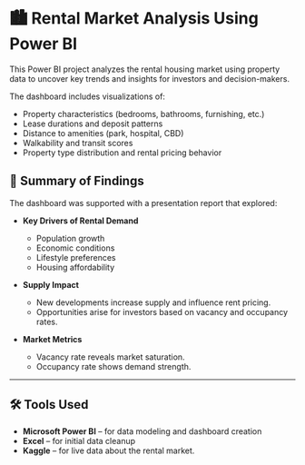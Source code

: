 # 🏙️ Rental Market Analysis Using Power BI

This Power BI project analyzes the rental housing market using property data to uncover key trends and insights for investors and decision-makers.

The dashboard includes visualizations of:
- Property characteristics (bedrooms, bathrooms, furnishing, etc.)
- Lease durations and deposit patterns
- Distance to amenities (park, hospital, CBD)
- Walkability and transit scores
- Property type distribution and rental pricing behavior


## 📘 Summary of Findings

The dashboard was supported with a presentation report that explored:

- **Key Drivers of Rental Demand**
  - Population growth
  - Economic conditions
  - Lifestyle preferences
  - Housing affordability

- **Supply Impact**
  - New developments increase supply and influence rent pricing.
  - Opportunities arise for investors based on vacancy and occupancy rates.

- **Market Metrics**
  - Vacancy rate reveals market saturation.
  - Occupancy rate shows demand strength.

---

## 🛠️ Tools Used

- **Microsoft Power BI** – for data modeling and dashboard creation  
- **Excel** – for initial data cleanup  
- **Kaggle** – for live data about the rental market.

